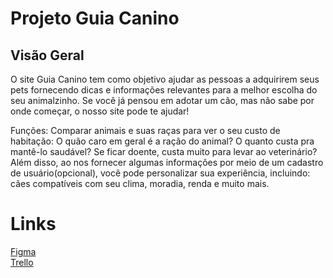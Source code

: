 <html>
  <body>
    <h1>Projeto Guia Canino</h1>
    <div>
      <h2>Visão Geral</h2>
      <p>
        O site Guia Canino tem como objetivo ajudar as pessoas a adquirirem seus pets fornecendo dicas e informações relevantes para a melhor escolha do seu animalzinho. Se você já pensou em adotar um cão, mas não sabe por onde começar, o nosso site pode te ajudar!
      </p>
      <p>
        Funções: Comparar animais e suas raças para ver o seu custo de habitação: O quão caro em geral é a ração do animal? O quanto custa pra mantê-lo saudável? Se ficar doente, custa muito para levar ao veterinário? Além disso, ao nos fornecer algumas informações por meio de um cadastro de usuário(opcional), você pode personalizar sua experiência, incluindo: cães compatíveis com seu clima, moradia, renda e muito mais.
      </p>
    </div>
      <div>
        <h1>Links</h1>
        <a href="https://www.figma.com/file/hHrI7twJZW6EQoLtEiJgHd/Guia-Canino?type=design&node-id=0-1&mode=design&t=tRn7X2RU2LAaYVI6-0">Figma</a><br>
        <a href="https://trello.com/b/WVSMscgX/kanban-equipe-darft">Trello</a>
      </div>
    </div>
  </body>
</html>
